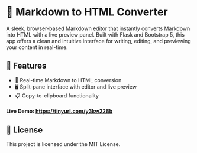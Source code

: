 # 📝 Markdown to HTML Converter

A sleek, browser-based Markdown editor that instantly converts Markdown into HTML with a live preview panel. Built with Flask and Bootstrap 5, this app offers a clean and intuitive interface for writing, editing, and previewing your content in real-time.

## 🚀 Features

- 🔄 Real-time Markdown to HTML conversion
- 🖥️ Split-pane interface with editor and live preview
- 📋 Copy-to-clipboard functionality

#### Live Demo: https://tinyurl.com/y3kw228b

## 📄 License
This project is licensed under the MIT License.
